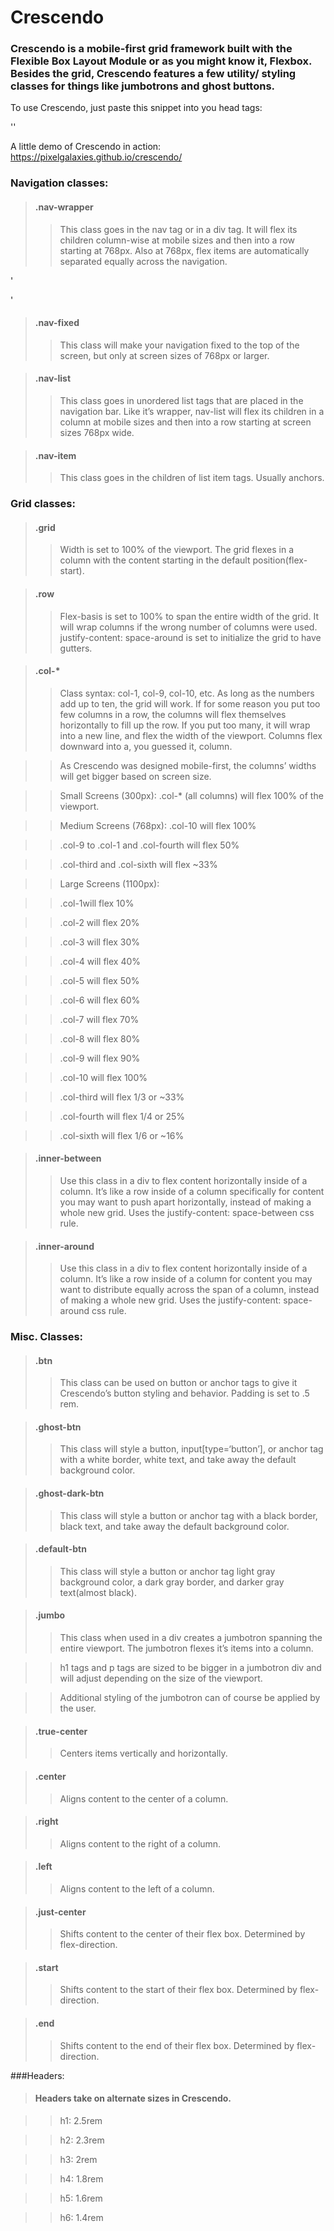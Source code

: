 # Crescendo
### Crescendo is a mobile-first grid framework built with the Flexible Box Layout Module or as you might know it, Flexbox. Besides the grid, Crescendo features a few utility/ styling classes for things like jumbotrons and ghost buttons. 

To use Crescendo, just paste this snippet into you head tags:

'<link type="text/css" rel="stylesheet" href="https://pixelgalaxies.github.io/crescendo/crescendo.css">'

A little demo of Crescendo in action: https://pixelgalaxies.github.io/crescendo/

### Navigation classes:

>#### .nav-wrapper
>>This class goes in the nav tag or in a div tag. It will flex its children column-wise at mobile sizes and then into a row starting at 768px. Also at 768px, flex items are automatically separated equally across the navigation. 

'<nav class="nav-wrapper"></nav>'

>#### .nav-fixed
>>This class will make your navigation fixed to the top of the screen, but only at screen sizes of 768px or larger.

>#### .nav-list
>>This class goes in unordered list tags that are placed in the navigation bar. Like it’s wrapper, nav-list will flex its children in a column at mobile sizes and then into a row starting at screen sizes 768px wide.

>#### .nav-item
>>This class goes in the children of list item tags. Usually anchors.

### Grid classes:

>#### .grid
>> Width is set to 100% of the viewport. The grid flexes in a column with the content starting in the default position(flex-start).

>#### .row
>> Flex-basis is set to 100% to span the entire width of the grid. It will wrap columns if the wrong number of columns were used. justify-content: space-around is set to initialize the grid to have gutters.

>#### .col-*
>> Class syntax: col-1, col-9, col-10, etc. As long as the numbers add up to ten, the grid will work. If for some reason you put too few columns in a row, the columns will flex themselves horizontally to fill up the row. If you put too many, it will wrap into a new line, and flex the width of the viewport. Columns flex downward into a, you guessed it, column.

>> As Crescendo was designed mobile-first, the columns’ widths will get bigger based on screen size. 

>> Small Screens (300px):
>> .col-* (all columns) will flex 100% of the viewport.

>> Medium Screens (768px):
>> .col-10 will flex 100%

>> .col-9 to .col-1 and .col-fourth will flex 50%

>> .col-third and .col-sixth will flex ~33%

>> Large Screens (1100px):

>> .col-1will flex 10%

>> .col-2 will flex 20%

>> .col-3 will flex 30%

>> .col-4 will flex 40%

>> .col-5 will flex 50%

>> .col-6 will flex 60%

>> .col-7 will flex 70%

>> .col-8 will flex 80%

>> .col-9 will flex 90%

>> .col-10 will flex 100% 

>> .col-third will flex 1/3 or ~33%

>> .col-fourth will flex 1/4 or 25%

>> .col-sixth will flex 1/6 or ~16%


>#### .inner-between
>> Use this class in a div to flex content horizontally inside of a column. It’s like a row inside of a column specifically for content you may want to push apart horizontally, instead of making a whole new grid. Uses the justify-content: space-between css rule. 

>#### .inner-around
>> Use this class in a div to flex content horizontally inside of a column. It’s like a row inside of a column for content you may want to distribute equally across the span of a column, instead of making a whole new grid. Uses the justify-content: space-around css rule.

### Misc. Classes:

>#### .btn
>>This class can be used on button or anchor tags to give it Crescendo’s button styling and behavior. Padding is set to .5 rem.

>#### .ghost-btn 
>> This class will style a button, input[type=‘button’], or anchor tag with a white border, white text, and take away the default background color. 

>#### .ghost-dark-btn
>> This class will style a button or anchor tag with a black border, black text, and take away the default background color. 

>#### .default-btn 
>> This class will style a button or anchor tag light gray background color, a dark gray border, and darker gray text(almost black).

>#### .jumbo
>> This class when used in a div creates a jumbotron spanning the entire viewport. The jumbotron flexes it’s items into a column.

>> h1 tags and p tags are sized to be bigger in a jumbotron div and will adjust depending on the size of the viewport. 

>> Additional styling of the jumbotron can of course be applied by the user. 


>#### .true-center
>>Centers items vertically and horizontally.

>#### .center
>> Aligns content to the center of a column.

>#### .right 
>> Aligns content to the right of a column.

>#### .left
>> Aligns content to the left of a column.

>#### .just-center
>> Shifts content to the center of their flex box. Determined by flex-direction.

>#### .start 
>> Shifts content to the start of their flex box. Determined by flex-direction.

>#### .end
>> Shifts content to the end of their flex box. Determined by flex-direction.


###Headers:

>#### Headers take on alternate sizes in Crescendo. 

>> h1: 2.5rem

>> h2: 2.3rem

>> h3: 2rem

>> h4: 1.8rem

>> h5: 1.6rem

>> h6: 1.4rem
